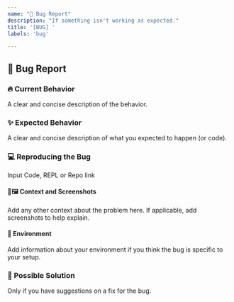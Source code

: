 ```yaml
---
name: "🐛 Bug Report"
description: "If something isn't working as expected."
title: '[BUG] '
labels: 'bug'

---
```


## 🐛 Bug Report

### 🔥 Current Behavior

A clear and concise description of the behavior.

### ✨ Expected Behavior

A clear and concise description of what you expected to happen (or code).

### 💻 Reproducing the Bug

Input Code, REPL or Repo link

#### 📄🖼️ Context and Screenshots

Add any other context about the problem here. If applicable, add screenshots to help explain.

#### 🐋 Environment

Add information about your environment if you think the bug is specific to your setup.

### 🤔 Possible Solution

Only if you have suggestions on a fix for the bug.

